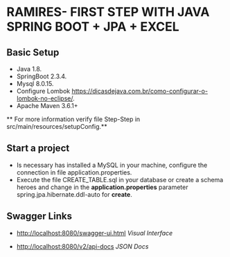 # RAMIRES- FIRST STEP WITH JAVA SPRING BOOT + JPA + EXCEL


## Basic Setup
* Java 1.8.
* SpringBoot 2.3.4.
* Mysql 8.0.15.
* Configure Lombok <https://dicasdejava.com.br/como-configurar-o-lombok-no-eclipse/>.
* Apache Maven 3.6.1+

 ** For more information verify file Step-Step in  src/main/resources/setupConfig.**

## Start a project
* Is necessary has  installed a MySQL in your machine, configure the connection in file application.properties.
* Execute the file  CREATE_TABLE.sql in your database  or create a schema heroes and change in the <b>application.properties</b> parameter spring.jpa.hibernate.ddl-auto  for  <b>create</b>.


## Swagger Links

* <http://localhost:8080/swagger-ui.html>  <i> Visual Interface </i> 

* <http://localhost:8080/v2/api-docs>      <i> JSON Docs</i>




